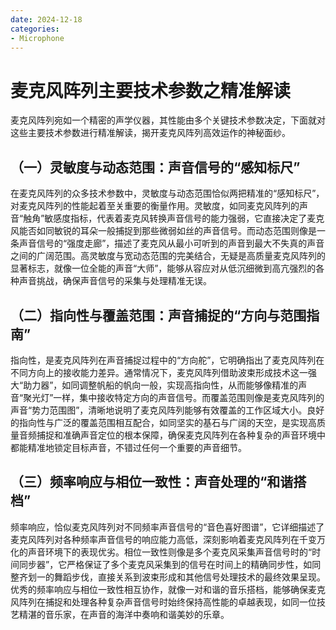 ```yaml
---
date: 2024-12-18
categories:
- Microphone
---
```

# 麦克风阵列主要技术参数之精准解读

麦克风阵列宛如一个精密的声学仪器，其性能由多个关键技术参数决定，下面就对这些主要技术参数进行精准解读，揭开麦克风阵列高效运作的神秘面纱。 
<!-- more -->
## **（一）灵敏度与动态范围：声音信号的“感知标尺”**

在麦克风阵列的众多技术参数中，灵敏度与动态范围恰似两把精准的“感知标尺”，对麦克风阵列的性能起着至关重要的衡量作用。灵敏度，如同麦克风阵列的声音“触角”敏感度指标，代表着麦克风转换声音信号的能力强弱，它直接决定了麦克风能否如同敏锐的耳朵一般捕捉到那些微弱如丝的声音信号。而动态范围则像是一条声音信号的“强度走廊”，描述了麦克风从最小可听到的声音到最大不失真的声音之间的广阔范围。高灵敏度与宽动态范围的完美结合，无疑是高质量麦克风阵列的显著标志，就像一位全能的声音“大师”，能够从容应对从低沉细微到高亢强烈的各种声音挑战，确保声音信号的采集与处理精准无误。

## **（二）指向性与覆盖范围：声音捕捉的“方向与范围指南”**

指向性，是麦克风阵列在声音捕捉过程中的“方向舵”，它明确指出了麦克风阵列在不同方向上的接收能力差异。通常情况下，麦克风阵列借助波束形成技术这一强大“助力器”，如同调整帆船的帆向一般，实现高指向性，从而能够像精准的声音“聚光灯”一样，集中接收特定方向的声音信号。而覆盖范围则像是麦克风阵列的声音“势力范围图”，清晰地说明了麦克风阵列能够有效覆盖的工作区域大小。良好的指向性与广泛的覆盖范围相互配合，如同坚实的基石与广阔的天空，是实现高质量音频捕捉和准确声音定位的根本保障，确保麦克风阵列在各种复杂的声音环境中都能精准地锁定目标声音，不错过任何一个重要的声音细节。

## **（三）频率响应与相位一致性：声音处理的“和谐搭档”**

频率响应，恰似麦克风阵列对不同频率声音信号的“音色喜好图谱”，它详细描述了麦克风阵列对各种频率声音信号的响应能力高低，深刻影响着麦克风阵列在千变万化的声音环境下的表现优劣。相位一致性则像是多个麦克风采集声音信号时的“时间同步器”，它严格保证了多个麦克风采集到的信号在时间上的精确同步性，如同整齐划一的舞蹈步伐，直接关系到波束形成和其他信号处理技术的最终效果呈现。优秀的频率响应与相位一致性相互协作，就像一对和谐的音乐搭档，能够确保麦克风阵列在捕捉和处理各种复杂声音信号时始终保持高性能的卓越表现，如同一位技艺精湛的音乐家，在声音的海洋中奏响和谐美妙的乐章。



